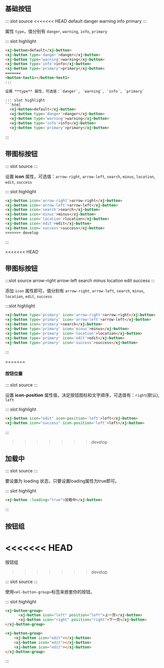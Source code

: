 ## 基础按钮
<demo-block>
::: slot source
<<<<<<< HEAD
<xj-button>default</xj-button>
<xj-button type='danger'>danger</xj-button>
<xj-button type='warning'>warning</xj-button>
<xj-button type='info'>info</xj-button>
<xj-button type='primary'>primary</xj-button>
:::

属性 `type`，值分别有 `danger`, `warning`, `info`, `primary`

::: slot highlight
```html
<xj-button>default</xj-button>
<xj-button type='danger'>danger</xj-button>
<xj-button type='warning'>warning</xj-button>
<xj-button type='info'>info</xj-button>
<xj-button type='primary'>primary</xj-button>
=======
<button-test1></button-test1>
:::

设置 **type** 属性，可选值：`danger`, `warning`, `info`, `primary`

::: slot highlight
```html
  <xj-button>default</xj-button>
  <xj-button type='danger'>danger</xj-button>
  <xj-button type='warning'>warning</xj-button>
  <xj-button type='info'>info</xj-button>
  <xj-button type='primary'>primary</xj-button>
```
:::
</demo-block>

## 带图标按钮
<demo-block>
::: slot source
<button-test2></button-test2>
:::

设置 **icon** 属性，可选值：`arrow-right`, `arrow-left`, `search`, `minus`, `location`, `edit`, `success`

::: slot highlight
```html
<xj-button icon='arrow-right'>arrow-right</xj-button>
<xj-button icon='arrow-left'>arrow-left</xj-button> 
<xj-button icon='search'>search</xj-button>
<xj-button icon='minus'>minus</xj-button>
<xj-button icon='location'>location</xj-button>
<xj-button icon='edit'>edit</xj-button>
<xj-button icon='success'>success</xj-button>
>>>>>>> develop
```
:::
</demo-block>

<<<<<<< HEAD
## 带图标按钮

<demo-block>
:::slot source
<xj-button type='primary' icon='arrow-right'>arrow-right</xj-button>
<xj-button type='primary' icon='arrow-left'>arrow-left</xj-button>
<xj-button type='primary' icon='search'>search</xj-button>
<xj-button type='primary' icon='minus'>minus</xj-button>
<xj-button type='primary' icon='location'>location</xj-button>
<xj-button type='primary' icon='edit'>edit</xj-button>
<xj-button type='primary' icon='success'>success</xj-button>
:::

添加 `icon` 属性即可，值分别有 `arrow-right`, `arrow-left`, `search`, `minus`, `location`, `edit`, `success`

:::slot highlight
```html
<xj-button type='primary' icon='arrow-right'>arrow-right</xj-button>
<xj-button type='primary' icon='arrow-left'>arrow-left</xj-button>
<xj-button icon='primary'>search</xj-button>
<xj-button type='primary' icon='minus'>minus</xj-button>
<xj-button type='primary' icon='location'>location</xj-button>
<xj-button type='primary' icon='edit'>edit</xj-button>
<xj-button type='primary' icon='success'>success</xj-button>
```
:::
</demo-block>

=======
#### 按钮位置
<demo-block>
::: slot source
<button-test5></button-test5>
:::

设置 **icon-position** 属性值，决定按钮图标和文字顺序，可选值有：`right`(默认), `left`

::: slot highlight
```html
<xj-button icon="edit" icon-position='left'>left</xj-button>
<xj-button icon="success" icon-position='left'>left</xj-button>
```
:::

</demo-block>

>>>>>>> develop
## 加载中

<demo-block>
::: slot source
<button-test3></button-test3>
:::

要设置为 loading 状态，只要设置loading属性为true即可。

::: slot highlight
```html
<xj-button :loading="true">加载中</xj-button>
```
:::
</demo-block>

## 按钮组
<<<<<<< HEAD
=======
按钮组
>>>>>>> develop

<demo-block>
::: slot source
<button-test4></button-test4>
:::

使用`<el-button-group>`标签来嵌套你的按钮。

::: slot highlight
```html
<xj-button-group>
      <xj-button icon="left" position="left">上一页</xj-button>
      <xj-button icon="right" position="right">下一页</xj-button>
</xj-button-group>

<xj-button-group>
    <xj-button icon="edit"></xj-button>
    <xj-button icon="edit"></xj-button>
    <xj-button icon="edit"></xj-button>
</xj-button-group>
```
:::
</demo-block>